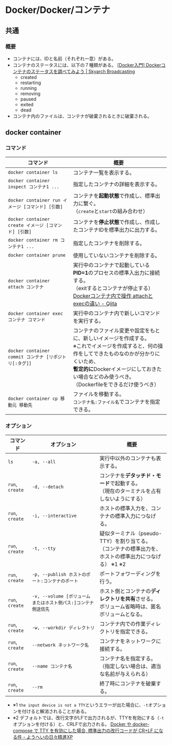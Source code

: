 # Docker/Docker/コンテナ

## 共通

### 概要

- コンテナには、IDと名前（それぞれ一意）がある。
- コンテナのステータスには、以下の７種類がある。
  [[Docker入門] Dockerコンテナのステータスを調べてみよう | Skyarch Broadcasting](https://www.skyarch.net/blog/?p=16702)
  - created
  - restarting
  - running
  - removing
  - paused
  - exited
  - dead
- コンテナ内のファイルは、コンテナが破棄されるときに破棄される。

## docker container

### コマンド

| コマンド                                               | 概要                                                         |
| ------------------------------------------------------ | ------------------------------------------------------------ |
| `docker container ls`                                  | コンテナ一覧を表示する。                                     |
| `docker container inspect コンテナ1 ...`               | 指定したコンテナの詳細を表示する。                           |
| `docker container run イメージ [コマンド] [引数]`      | コンテナを**起動状態**で作成し、標準出力に繋ぐ。<br />（`create`と`start`の組み合わせ） |
| `docker container create イメージ [コマンド] [引数]`   | コンテナを**停止状態**で作成し、作成したコンテナIDを標準出力に出力する。 |
| `docker container rm コンテナ1 ...`                    | 指定したコンテナを削除する。                                 |
| `docker container prune`                               | 使用していないコンテナを削除する。                           |
| `docker container attach コンテナ`                     | 実行中のコンテナで起動している**PID=1**のプロセスの標準入出力に接続する。<br />（exitするとコンテナが停止する）<br />[Dockerコンテナ内で操作 attachとexecの違い - Qiita](https://qiita.com/RyoMa_0923/items/9b5d2c4a97205692a560) |
| `docker container exec コンテナ コマンド`              | 実行中のコンテナ内で新しいコマンドを実行する。               |
| `docker container commit コンテナ [リポジトリ[:タグ]]` | コンテナのファイル変更や設定をもとに、新しいイメージを作成する。<br />※これでイメージを作成すると、何の操作をしてできたものなのかが分かりにくいため、<br />**暫定的に**Dockerイメージにしておきたい場合などのみ使うべき。<br />（Dockerfileをできるだけ使うべき） |
| `docker container cp 移動元 移動先`                    | ファイルを移動する。<br />`コンテナ名:ファイル名`でコンテナを指定できる。 |

### オプション

| コマンド        | オプション                                                   | 概要                                                         |
| --------------- | ------------------------------------------------------------ | ------------------------------------------------------------ |
| `ls`            | `-a, --all`                                                  | 実行中以外のコンテナも表示する。                             |
| `run`, `create` | `-d, --detach`                                               | コンテナを**デタッチド・モード**で起動する。<br />（現在のターミナルを占有しないようにする） |
| `run`, `create` | `-i, --interactive`                                          | ホストの標準入力を、コンテナの標準入力につなげる。           |
| `run`, `create` | `-t, --tty`                                                  | 疑似ターミナル（pseudo-TTY）を割り当てる。<br />（コンテナの標準出力を、ホストの標準出力につなげる） ※1 ※2 |
| `run`, `create` | `-p, --publish ホストのポート:コンテナのポート`              | ポートフォワーディングを行う。                               |
| `run`, `create` | `-v, --volume [ボリュームまたはホスト側パス:]コンテナ側送信先` | ホスト側とコンテナの**ディレクトリを共有**させる。<br />ボリューム省略時は、匿名ボリュームとなる。 |
| `run`, `create` | `-w, --workdir ディレクトリ`                                 | コンテナ内での作業ディレクトリを指定できる。                 |
| `run`, `create` | `--network ネットワーク名`                                   | コンテナをネットワークに接続する。                           |
| `run`, `create` | `--name コンテナ名`                                          | コンテナ名を指定する。<br />（指定しない場合は、適当な名前が与えられる） |
| `run`, `create` | `--rm`                                                       | 終了時にコンテナを破棄する。                                 |

- ※1 `the input device is not a TTY`というエラーが出た場合に、`-t`オプションを付けると解消されることがある。
- ※2 デフォルトでは、改行文字がLFで出力されるが、TTYを有効にする（`-t`オプションを付ける）と、CRLFで出力される。
  [Docker や docker-compose で TTY を有効にした場合, 標準出力の改行コードが CR+LF になる件 - ようへいの日々精進XP](https://inokara.hateblo.jp/entry/2018/12/19/235758)

